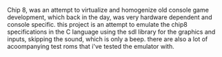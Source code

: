 Chip 8, was an attempt to virtualize and homogenize old console game development, which back in the day, was very hardware dependent and console specific. this project is an attempt to emulate 
the chip8 specifications in the C language using the sdl library for the graphics and inputs, skipping the sound, which is only a beep. there are also a lot of acoompanying test roms that i've tested
the emulator with.
